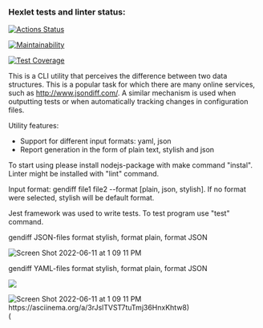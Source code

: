 ### Hexlet tests and linter status:

[![Actions Status](https://github.com/ritailchenko/backend-project-lvl2/workflows/hexlet-check/badge.svg)](https://github.com/ritailchenko/backend-project-lvl2/actions)

[![Maintainability](https://api.codeclimate.com/v1/badges/2a71187e86d393f47215/maintainability)](https://codeclimate.com/github/ritailchenko/backend-project-lvl2/maintainability)

[![Test Coverage](https://api.codeclimate.com/v1/badges/2a71187e86d393f47215/test_coverage)](https://codeclimate.com/github/ritailchenko/backend-project-lvl2/test_coverage)

This is a CLI utility that perceives the difference between two data structures. This is a popular task for which there are many online services, such as http://www.jsondiff.com/. A similar mechanism is used when outputting tests or when automatically tracking changes in configuration files.

Utility features:

+ Support for different input formats: yaml, json
+ Report generation in the form of plain text, stylish and json

To start using please install nodejs-package with make command "instal". Linter might be installed with "lint" command.

Input format: gendiff file1 file2 --format [plain, json, stylish]. If no format were selected, stylish will be default format. 

Jest framework was used to write tests. To test program use "test" command. 

gendiff JSON-files format stylish, format plain, format JSON

![Screen Shot 2022-06-11 at 1 09 11 PM](https://asciinema.org/a/3rJslTVST7tuTmj36HnxKhtw8)

gendiff YAML-files format stylish, format plain, format JSON

[<img src="http://www.google.com.au/images/nav_logo7.png">](http://google.com.au/)

![Screen Shot 2022-06-11 at 1 09 11 PM https://asciinema.org/a/3rJslTVST7tuTmj36HnxKhtw8)](https://user-images.githubusercontent.com/13169348/173201994-2e5d6a35-2ffd-4e07-b7b1-7a7abd4a9e1b.png)(



